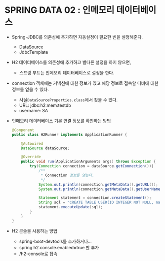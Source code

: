 # SPRING DATA 02 : 인메모리 데이터베이스

* Spring-JDBC를 의존성에 추가하면 자동설정이 필요한 빈을 설정해준다.

  * DataSource
  * JdbcTemplate

* H2 데이터베이스를 의존성에 추가하고 별다른 설정을 하지 않으면,

  * 스프링 부트는 인메모리 데이터베이스로 설정을 한다.

* connection 객체에는 커넥션에 대한 정보가 있고 해당 정보로 접속할 디비에 대한 정보를 얻을 수 있다.

  * 사실`DataSourceProperties.class`에서 찾을 수 있다.
  * URL: jdbc:h2:mem:testdb
  * username: SA

* 인메모리 데이터베이스 기본 연결 정보를 확인하는 방법

  ```java
  @Component
  public class H2Runner implements ApplicationRunner {
  
      @Autowired
      DataSource dataSource;
  
      @Override
      public void run(ApplicationArguments args) throws Exception {
          try(Connection connection = dataSource.getConnection()){
              /**
               * Connection 정보를 얻는다.
               */
              System.out.println(connection.getMetaData().getURL());
              System.out.println(connection.getMetaData().getUserName());
  
              Statement statement = connection.createStatement();
              String sql = "CREATE TABLE USER(ID INTEGER NOT NULL, name VARCHAR(255), PRIMARY KEY(id))";
              statement.executeUpdate(sql);
          }
      }
  }
  ```

* H2 콘솔을 사용하는 방법

  * spring-boot-devtools를 추가하거나...
  * spring.h2.console.enabled=true 만 추가
  * /h2-console로 접속